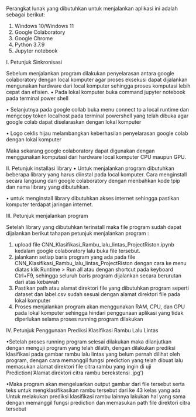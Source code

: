 Perangkat lunak yang dibutuhkan untuk menjalankan aplikasi ini adalah sebagai berikut:
1.	Windows 10/Windows 11
2.	Google Colaboratory
3.	Google Chrome
4.	Python 3.7.9
5.	Jupyter notebook

   
I.	Petunjuk Sinkronisasi 

Sebelum menjalankan program dilakukan penyelarasan antara google colaboratory dengan local komputer agar proses eksekusi dapat dijalankan mengunakan hardware dari local komputer sehingga proses komputasi lebih cepat dan efisien.
•	Pada lokal komputer buka command jupyter notebook pada terminal power shell
 
•	Selanjutnya pada google collab buka menu connect to a local runtime dan mengcopy token localhost pada terminal powershell yang telah dibuka agar google colab dapat diselaraskan dengan lokal komputer
  
•	Logo ceklis hijau melambangkan keberhasilan penyelarasan google colab dengan lokal komputer
 
Maka sekarang google colaboratory dapat digunakan dengan menggunakan komputasi dari hardware local komputer CPU maupun GPU.

II.	Petunjuk installasi library 
•	Untuk menjalankan program dibutuhkan beberapa library yang harus diinstal pada local komputer. Cara menginstall secara langsung dari google colaboratory dengan menbahkan kode !pip dan nama library yang dibutuhkan.
 
•	untuk menginstall library dibutuhkan akses internet sehingga pastikan komputer terdapat jaringan internet.

III.	Petunjuk menjalankan program 

Setelah library yang dibutuhkan terinstall maka file program sudah dapat dijalankan berikut tahapan petunjuk menjalankan program :
1.	upload file CNN_Klasifikasi_Rambu_lalu_lintas_ProjectRiston.ipynb kedalam google colaboratory lalu buka file tersebut.  
2.	jalankann setiap baris program yang ada pada file CNN_Klasifikasi_Rambu_lalu_lintas_ProjectRiston dengan cara ke menu diatas klik Runtime > Run all atau dengan shortcut pada keyboard Ctrl+F9, sehingga seluruh baris program dijalankan secara berurutan dari atas kebawah
3.	Pastikan path atau alamat direktori file yang dibutuhkan program seperti dataset dan label.csv sudah sesuai dengan alamat direktori file pada lokal komputer 
4.	Proses menjalankan program akan menggunakan RAM, CPU, dan GPU pada lokal komputer sehingga hindari penggunaan aplikasi yang tidak diperlukan selama proses running program dilakukan 
 

IV.	Petunjuk Penggunaan Prediksi Klasifikasi Rambu Lalu Lintas

•Setelah proses running program selesai dilakukan maka dilanjutkan dengan menguji program yang telah dilatih, dengan dilakukan prediksi klasifikasi pada gambar rambu lalu lintas yang belum pernah dilihat oleh program, dengan cara memanggil fungsi prediction yang telah dibuat lalu memasukan alamat direktori file citra rambu yang ingin di uji 
Prediction(‘Alamat direktori citra rambu berekstensi .jpg’)

•Maka program akan mengeluarkan output gambar dari file tersebut serta teks untuk mengklasifikasikan rambu tersebut dari ke 43 kelas yang ada 
Untuk melakukan prediksi klasifikasi rambu lainnya lakukan hal yang sama dengan memanggil fungsi prediction dan memasukan path file direktori citra tersebut 
